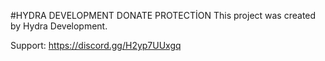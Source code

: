 #HYDRA DEVELOPMENT DONATE PROTECTİON
This project was created by Hydra Development.

Support: https://discord.gg/H2yp7UUxgq
